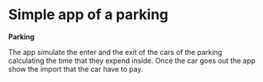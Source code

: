 # Simple app of a parking

<b> Parking </b>

The app simulate the enter and the exit of the cars of the parking calculating the time that they expend inside. Once the car goes out the app show the import that the car have to pay.
